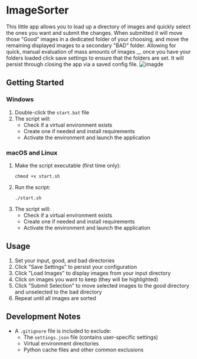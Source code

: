 # ImageSorter
This little app allows you to load up a directory of images and quickly select the ones you want and submit the changes. When submitted it will move those "Good" images in a dedicated folder of your choosing, and move the remaining displayed images to a secondary "BAD" folder. Allowing for quick, manual evaluation of mass amounts of images
__
once you have your folders loaded click save settings to ensure that the folders are set. It will persist through closing the app via a saved config file.
![imagde](https://github.com/user-attachments/assets/be28561d-e9a6-45d9-bdc1-bff99f264498)

## Getting Started

### Windows
1. Double-click the `start.bat` file
2. The script will:
   - Check if a virtual environment exists
   - Create one if needed and install requirements
   - Activate the environment and launch the application

### macOS and Linux
1. Make the script executable (first time only):
   ```
   chmod +x start.sh
   ```
2. Run the script:
   ```
   ./start.sh
   ```
3. The script will:
   - Check if a virtual environment exists
   - Create one if needed and install requirements
   - Activate the environment and launch the application

## Usage
1. Set your input, good, and bad directories
2. Click "Save Settings" to persist your configuration
3. Click "Load Images" to display images from your input directory
4. Click on images you want to keep (they will be highlighted)
5. Click "Submit Selection" to move selected images to the good directory and unselected to the bad directory
6. Repeat until all images are sorted

## Development Notes

- A `.gitignore` file is included to exclude:
  - The `settings.json` file (contains user-specific settings)
  - Virtual environment directories
  - Python cache files and other common exclusions
